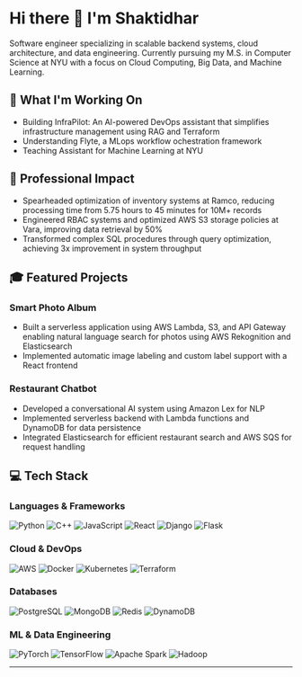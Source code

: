 # Hi there 👋 I'm Shaktidhar

Software engineer specializing in scalable backend systems, cloud architecture, and data engineering. Currently pursuing my M.S. in Computer Science at NYU with a focus on Cloud Computing, Big Data, and Machine Learning.

## 🚀 What I'm Working On

- Building InfraPilot: An AI-powered DevOps assistant that simplifies infrastructure management using RAG and Terraform
- Understanding Flyte, a MLops workflow ochestration framework
- Teaching Assistant for Machine Learning at NYU

## 🔭 Professional Impact

- Spearheaded optimization of inventory systems at Ramco, reducing processing time from 5.75 hours to 45 minutes for 10M+ records
- Engineered RBAC systems and optimized AWS S3 storage policies at Vara, improving data retrieval by 50%
- Transformed complex SQL procedures through query optimization, achieving 3x improvement in system throughput

## 🎓 Featured Projects

### Smart Photo Album
- Built a serverless application using AWS Lambda, S3, and API Gateway enabling natural language search for photos using AWS Rekognition and Elasticsearch
- Implemented automatic image labeling and custom label support with a React frontend

### Restaurant Chatbot
- Developed a conversational AI system using Amazon Lex for NLP
- Implemented serverless backend with Lambda functions and DynamoDB for data persistence
- Integrated Elasticsearch for efficient restaurant search and AWS SQS for request handling

## 💻 Tech Stack

### Languages & Frameworks
![Python](https://img.shields.io/badge/-Python-3776AB?style=flat&logo=Python&logoColor=white)
![C++](https://img.shields.io/badge/-C++-00599C?style=flat&logo=c%2B%2B&logoColor=white)
![JavaScript](https://img.shields.io/badge/-JavaScript-F7DF1E?style=flat&logo=javascript&logoColor=black)
![React](https://img.shields.io/badge/-React-61DAFB?style=flat&logo=react&logoColor=black)
![Django](https://img.shields.io/badge/-Django-092E20?style=flat&logo=django&logoColor=white)
![Flask](https://img.shields.io/badge/-Flask-000000?style=flat&logo=flask&logoColor=white)

### Cloud & DevOps
![AWS](https://img.shields.io/badge/-AWS-232F3E?style=flat&logo=amazon-aws&logoColor=white)
![Docker](https://img.shields.io/badge/-Docker-2496ED?style=flat&logo=docker&logoColor=white)
![Kubernetes](https://img.shields.io/badge/-Kubernetes-326CE5?style=flat&logo=kubernetes&logoColor=white)
![Terraform](https://img.shields.io/badge/-Terraform-7B42BC?style=flat&logo=terraform&logoColor=white)

### Databases
![PostgreSQL](https://img.shields.io/badge/-PostgreSQL-336791?style=flat&logo=postgresql&logoColor=white)
![MongoDB](https://img.shields.io/badge/-MongoDB-47A248?style=flat&logo=mongodb&logoColor=white)
![Redis](https://img.shields.io/badge/-Redis-DC382D?style=flat&logo=redis&logoColor=white)
![DynamoDB](https://img.shields.io/badge/-DynamoDB-4053D6?style=flat&logo=amazon-dynamodb&logoColor=white)

### ML & Data Engineering
![PyTorch](https://img.shields.io/badge/-PyTorch-EE4C2C?style=flat&logo=pytorch&logoColor=white)
![TensorFlow](https://img.shields.io/badge/-TensorFlow-FF6F00?style=flat&logo=tensorflow&logoColor=white)
![Apache Spark](https://img.shields.io/badge/-Apache%20Spark-E25A1C?style=flat&logo=apache-spark&logoColor=white)
![Hadoop](https://img.shields.io/badge/-Hadoop-66CCFF?style=flat&logo=apache-hadoop&logoColor=black)

---

